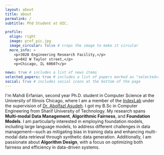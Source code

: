 ```yaml
---
layout: about
title: about
permalink: /
subtitle: Phd Student at UIC.

profile:
  align: right
  image: prof_pic.jpg
  image_circular: false # crops the image to make it circular
  more_info: >
    <p>3028 Engineering Research Facility,</p>
    <p>842 W Taylor street,</p>
    <p>Chicago, IL 60607</p>

news: true # includes a list of news items
selected_papers: true # includes a list of papers marked as "selected={true}"
social: true # includes social icons at the bottom of the page
---
```


I'm Mahdi Erfanian, second year Ph.D. student in Computer Science at the University of Illinois Chicago, where I am a member of the [IndexLab](https://www.cs.uic.edu/~indexlab/) under the supervision of [Dr. Abolfazl Asudeh](https://www.cs.uic.edu/~asudeh/). I got my B.Sc in Computer Engineering from Sharif University of Technology. My research spans **Multi-modal Data Management**, **Algorithmic Fairness**, and **Foundation Models**.
I am particularly interested in employing foundation models, including large language models, to address different challenges in data management—such as mitigating bias in training data and enhancing multi-modal data retrieval through synthetic data generation. Additionally, I am passionate about **Algorithm Design**, with a focus on optimizing both fairness and efficiency in data-driven systems.